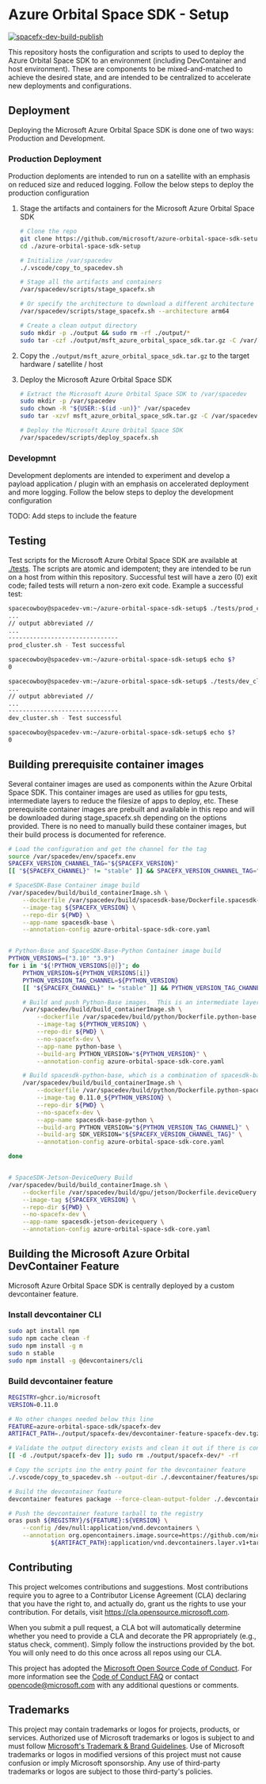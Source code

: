 # Azure Orbital Space SDK - Setup

[![spacefx-dev-build-publish](https://github.com/microsoft/azure-orbital-space-sdk-setup/actions/workflows/devcontainer-feature-build-publish.yml/badge.svg)](https://github.com/microsoft/azure-orbital-space-sdk-setup/actions/workflows/devcontainer-feature-build-publish.yml)

This repository hosts the configuration and scripts to used to deploy the Azure Orbital Space SDK to an environment (including DevContainer and host environment). These are components to be mixed-and-matched to achieve the desired state, and are intended to be centralized to accelerate new deployments and configurations.

## Deployment
Deploying the Microsoft Azure Orbital Space SDK is done one of two ways: Production and Development.

### Production Deployment
Production deploments are intended to run on a satellite with an emphasis on reduced size and reduced logging.  Follow the below steps to deploy the production configuration

1.  Stage the artifacts and containers for the Microsoft Azure Orbital Space SDK
    ```bash
    # Clone the repo
    git clone https://github.com/microsoft/azure-orbital-space-sdk-setup
    cd ./azure-orbital-space-sdk-setup

    # Initialize /var/spacedev
    ./.vscode/copy_to_spacedev.sh

    # Stage all the artifacts and containers
    /var/spacedev/scripts/stage_spacefx.sh

    # Or specify the architecture to download a different architecture
    /var/spacedev/scripts/stage_spacefx.sh --architecture arm64

    # Create a clean output directory
    sudo mkdir -p ./output && sudo rm -rf ./output/*
    sudo tar -czf ./output/msft_azure_orbital_space_sdk.tar.gz -C /var/spacedev .
    ```

1.  Copy the `./output/msft_azure_orbital_space_sdk.tar.gz` to the target hardware / satellite / host

1.  Deploy the Microsoft Azure Orbital Space SDK
    ```bash
    # Extract the Microsoft Azure Orbital Space SDK to /var/spacedev
    sudo mkdir -p /var/spacedev
    sudo chown -R "${USER:-$(id -un)}" /var/spacedev
    sudo tar -xzvf msft_azure_orbital_space_sdk.tar.gz -C /var/spacedev

    # Deploy the Microsoft Azure Orbital Space SDK
    /var/spacedev/scripts/deploy_spacefx.sh
    ```

### Developmnt
Development deploments are intended to experiment and develop a payload application / plugin with an emphasis on accelerated deployment and more logging.  Follow the below steps to deploy the development configuration

TODO: Add steps to include the feature


## Testing
Test scripts for the Microsoft Azure Orbital Space SDK are available at [./tests](https://github.com/microsoft/azure-orbital-space-sdk-setup/tree/main/tests).  The scripts are atomic and idempotent; they are intended to be run on a host from within this repository.  Successful test will have a zero (0) exit code; failed tests will return a non-zero exit code.  Example a successful test:

```bash
spacecowboy@spacedev-vm:~/azure-orbital-space-sdk-setup$ ./tests/prod_cluster.sh
...
// output abbreviated //
...
-------------------------------
prod_cluster.sh - Test successful

spacecowboy@spacedev-vm:~/azure-orbital-space-sdk-setup$ echo $?
0
```

```bash
spacecowboy@spacedev-vm:~/azure-orbital-space-sdk-setup$ ./tests/dev_cluster.sh
...
// output abbreviated //
...
-------------------------------
dev_cluster.sh - Test successful

spacecowboy@spacedev-vm:~/azure-orbital-space-sdk-setup$ echo $?
0
```

## Building prerequisite container images
Several container images are used as components within the Azure Orbital Space SDK.  This container images are used as utilies for gpu tests, intermediate layers to reduce the filesize of apps to deploy, etc.  These prerequisite container images are prebuilt and available in this repo and will be downloaded during stage_spacefx.sh depending on the options provided.  There is no need to manually build these container images, but their build process is documented for reference.
```bash
# Load the configuration and get the channel for the tag
source /var/spacedev/env/spacefx.env
SPACEFX_VERSION_CHANNEL_TAG="${SPACEFX_VERSION}"
[[ "${SPACEFX_CHANNEL}" != "stable" ]] && SPACEFX_VERSION_CHANNEL_TAG="${SPACEFX_VERSION}-${SPACEFX_CHANNEL}"

# SpaceSDK-Base Container image build
/var/spacedev/build/build_containerImage.sh \
    --dockerfile /var/spacedev/build/spacesdk-base/Dockerfile.spacesdk-base \
    --image-tag ${SPACEFX_VERSION} \
    --repo-dir ${PWD} \
    --app-name spacesdk-base \
    --annotation-config azure-orbital-space-sdk-core.yaml


# Python-Base and SpaceSDK-Base-Python Container image build
PYTHON_VERSIONS=("3.10" "3.9")
for i in "${!PYTHON_VERSIONS[@]}"; do
    PYTHON_VERSION=${PYTHON_VERSIONS[i]}
    PYTHON_VERSION_TAG_CHANNEL=${PYTHON_VERSION}
    [[ "${SPACEFX_CHANNEL}" != "stable" ]] && PYTHON_VERSION_TAG_CHANNEL="${PYTHON_VERSION_TAG_CHANNEL}-${SPACEFX_CHANNEL}"

    # Build and push Python-Base images.  This is an intermediate layer with only Python (built from source)
    /var/spacedev/build/build_containerImage.sh \
        --dockerfile /var/spacedev/build/python/Dockerfile.python-base \
        --image-tag ${PYTHON_VERSION} \
        --repo-dir ${PWD} \
        --no-spacefx-dev \
        --app-name python-base \
        --build-arg PYTHON_VERSION="${PYTHON_VERSION}" \
        --annotation-config azure-orbital-space-sdk-core.yaml

    # Build spacesdk-python-base, which is a combination of spacesdk-base and python-base
    /var/spacedev/build/build_containerImage.sh \
        --dockerfile /var/spacedev/build/python/Dockerfile.python-spacesdk-base \
        --image-tag 0.11.0_${PYTHON_VERSION} \
        --repo-dir ${PWD} \
        --no-spacefx-dev \
        --app-name spacesdk-base-python \
        --build-arg PYTHON_VERSION="${PYTHON_VERSION_TAG_CHANNEL}" \
        --build-arg SDK_VERSION="${SPACEFX_VERSION_CHANNEL_TAG}" \
        --annotation-config azure-orbital-space-sdk-core.yaml

done


# SpaceSDK-Jetson-DeviceQuery Build
/var/spacedev/build/build_containerImage.sh \
    --dockerfile /var/spacedev/build/gpu/jetson/Dockerfile.deviceQuery \
    --image-tag ${SPACEFX_VERSION} \
    --repo-dir ${PWD} \
    --no-spacefx-dev \
    --app-name spacesdk-jetson-devicequery \
    --annotation-config azure-orbital-space-sdk-core.yaml

```

## Building the Microsoft Azure Orbital DevContainer Feature
Microsoft Azure Orbital Space SDK is centrally deployed by a custom devcontainer feature.

### Install devcontainer CLI
```bash
sudo apt install npm
sudo npm cache clean -f
sudo npm install -g n
sudo n stable
sudo npm install -g @devcontainers/cli
```

### Build devcontainer feature
```bash
REGISTRY=ghcr.io/microsoft
VERSION=0.11.0

# No other changes needed below this line
FEATURE=azure-orbital-space-sdk/spacefx-dev
ARTIFACT_PATH=./output/spacefx-dev/devcontainer-feature-spacefx-dev.tgz

# Validate the output directory exists and clean it out if there is content already present
[[ -d ./output/spacefx-dev ]]; sudo rm ./output/spacefx-dev/* -rf

# Copy the scripts ino the entry point for the devcontainer feature
./.vscode/copy_to_spacedev.sh --output-dir ./.devcontainer/features/spacefx-dev/azure-orbital-space-sdk-setup

# Build the devcontainer feature
devcontainer features package --force-clean-output-folder ./.devcontainer/features --output-folder ./output/spacefx-dev

# Push the devcontainer feature tarball to the registry
oras push ${REGISTRY}/${FEATURE}:${VERSION} \
    --config /dev/null:application/vnd.devcontainers \
    --annotation org.opencontainers.image.source=https://github.com/microsoft/azure-orbital-space-sdk-setup \
            ${ARTIFACT_PATH}:application/vnd.devcontainers.layer.v1+tar


```

## Contributing

This project welcomes contributions and suggestions.  Most contributions require you to agree to a
Contributor License Agreement (CLA) declaring that you have the right to, and actually do, grant us
the rights to use your contribution. For details, visit https://cla.opensource.microsoft.com.

When you submit a pull request, a CLA bot will automatically determine whether you need to provide
a CLA and decorate the PR appropriately (e.g., status check, comment). Simply follow the instructions
provided by the bot. You will only need to do this once across all repos using our CLA.

This project has adopted the [Microsoft Open Source Code of Conduct](https://opensource.microsoft.com/codeofconduct/).
For more information see the [Code of Conduct FAQ](https://opensource.microsoft.com/codeofconduct/faq/) or
contact [opencode@microsoft.com](mailto:opencode@microsoft.com) with any additional questions or comments.

## Trademarks

This project may contain trademarks or logos for projects, products, or services. Authorized use of Microsoft
trademarks or logos is subject to and must follow
[Microsoft's Trademark & Brand Guidelines](https://www.microsoft.com/en-us/legal/intellectualproperty/trademarks/usage/general).
Use of Microsoft trademarks or logos in modified versions of this project must not cause confusion or imply Microsoft sponsorship.
Any use of third-party trademarks or logos are subject to those third-party's policies.
